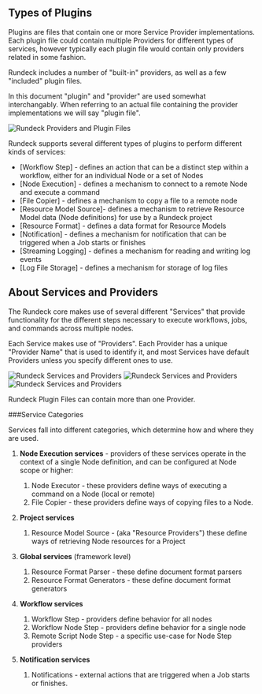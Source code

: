 
## Types of Plugins


Plugins are files that contain one or more Service Provider implementations. Each
plugin file could contain multiple Providers for different types of services,
however typically each plugin file would contain only providers related in some
fashion.

Rundeck includes a number of "built-in" providers, as well as a few 
"included" plugin files.

In this document "plugin" and "provider" are used somewhat interchangably. When 
referring to an actual file containing the provider implementations we will say
"plugin file".

![Rundeck Providers and Plugin Files](../figures/fig1102.png)

Rundeck supports several different types of plugins to perform different kinds 
of services:

* [Workflow Step] - defines an action that can be a distinct step within a workflow, either for an individual Node or a set of Nodes
* [Node Execution] - defines a mechanism to connect to a remote Node and execute a command
* [File Copier] - defines a mechanism to copy a file to a remote node
* [Resource Model Source]- defines a mechanism to retrieve Resource Model data (Node definitions) for use by a Rundeck project
* [Resource Format] - defines a data format for Resource Models
* [Notification] - defines a mechanism for notification that can be triggered when a Job starts or finishes
* [Streaming Logging] - defines a mechanism for reading and writing log events
* [Log File Storage] - defines a mechanism for storage of log files



## About Services and Providers

The Rundeck core makes use of several different "Services" that provide
functionality for the different steps necessary to execute workflows, jobs, 
and commands across multiple nodes.

Each Service makes use of "Providers". Each Provider has a unique "Provider Name"
that is used to identify it, and most Services have default Providers unless
you specify different ones to use.

![Rundeck Services and Providers](../figures/fig1101.png)
![Rundeck Services and Providers](../figures/fig1101_2.png)
![Rundeck Services and Providers](../figures/fig1101_3.png)

Rundeck Plugin Files can contain more than one Provider.

###Service Categories

Services fall into different categories, which determine how and where they are used.

1. **Node Execution services** - providers of these services operate in the context of a single Node definition, and
  can be configured at Node scope or higher:

    1. Node Executor - these providers define ways of executing a command on a Node (local or remote)
    2. File Copier - these providers define ways of copying files to a Node.

2. **Project services**

    1. Resource Model Source - (aka "Resource Providers") these define ways of retrieving Node resources for a Project 

3. **Global services** (framework level)

    1. Resource Format Parser - these define document format parsers
    2. Resource Format Generators - these define document format generators

3. **Workflow services** 

    1. Workflow Step - providers define behavior for all nodes 
    2. Workflow Node Step - providers define behavior for a single node
    3. Remote Script Node Step - a specific use-case for Node Step providers

5. **Notification services**
    
    1. Notifications - external actions that are triggered when a Job starts or finishes.



